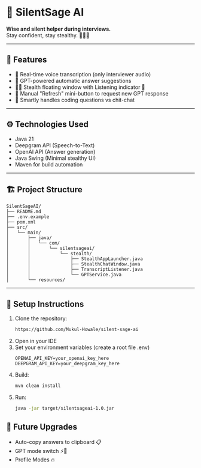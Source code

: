 # 🔮 SilentSage AI
**Wise and silent helper during interviews.**  
Stay confident, stay stealthy. 🧘‍♂️✨

---

## 🚀 Features

- 🎤 Real-time voice transcription (only interviewer audio)
- 🧠 GPT-powered automatic answer suggestions
- 🕵️‍♂️ Stealth floating window with Listening indicator 🔴
- 🔄 Manual "Refresh" mini-button to request new GPT response
- 🎯 Smartly handles coding questions vs chit-chat

---

## ⚙️ Technologies Used

- Java 21
- Deepgram API (Speech-to-Text)
- OpenAI API (Answer generation)
- Java Swing (Minimal stealthy UI)
- Maven for build automation

---

## 🏗 Project Structure
```angular2html
SilentSageAI/
├── README.md
├── .env.example
├── pom.xml
├── src/
│   └── main/
│       ├── java/
│       │   └── com/
│       │       └── silentsageai/
│       │           └── stealth/
│       │               ├── StealthAppLauncher.java
│       │               ├── StealthChatWindow.java
│       │               ├── TranscriptListener.java
│       │               └── GPTService.java
│       └── resources/
```
---

## 🔧 Setup Instructions

1. Clone the repository:
   ```bash
   https://github.com/Mukul-Howale/silent-sage-ai
2. Open in your IDE
3. Set your environment variables (create a root file .env)
   ```env
   OPENAI_API_KEY=your_openai_key_here
   DEEPGRAM_API_KEY=your_deepgram_key_here
4. Build:
   ```bash
   mvn clean install
5. Run:
   ```bash
   java -jar target/silentsageai-1.0.jar

## 🤖 Future Upgrades
- Auto-copy answers to clipboard 📋
- GPT mode switch ⚡🐢
- Profile Modes 🔥